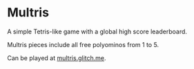 # Multris
A simple Tetris-like game with a global high score leaderboard.

Multris pieces include all free polyominos from 1 to 5.

Can be played at [multris.glitch.me](multris.glitch.me).
